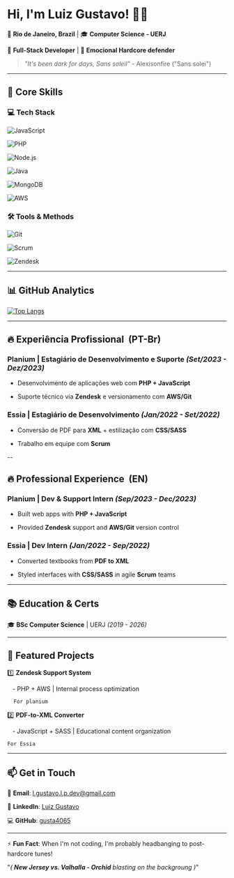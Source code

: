 # Hi, I'm Luiz Gustavo! 👨‍💻  

  

📍 **Rio de Janeiro, Brazil** | 🎓 **Computer Science - UERJ**  

💼 **Full-Stack Developer** | 🐺 **Emocional Hardcore defender**    

> *"It's been dark for days, Sans soleil"* - Alexisonfire ("Sans solei")  

---
## 🚀 Core Skills  


### 💻 **Tech Stack**  

![JavaScript](https://img.shields.io/badge/JavaScript-F7DF1E?style=for-the-badge&logo=javascript&logoColor=black)

![PHP](https://img.shields.io/badge/PHP-777BB4?style=for-the-badge&logo=php&logoColor=white)

![Node.js](https://img.shields.io/badge/Node.js-339933?style=for-the-badge&logo=nodedotjs&logoColor=white)

![Java](https://img.shields.io/badge/Java-ED8B00?style=for-the-badge&logo=openjdk&logoColor=white)

![MongoDB](https://img.shields.io/badge/MongoDB-47A248?style=for-the-badge&logo=mongodb&logoColor=white)

![AWS](https://img.shields.io/badge/AWS-232F3E?style=for-the-badge&logo=amazonaws&logoColor=white)


### 🛠 **Tools & Methods**  

![Git](https://img.shields.io/badge/Git-F05032?style=for-the-badge&logo=git&logoColor=white)

![Scrum](https://img.shields.io/badge/Scrum-6DB33F?style=for-the-badge&logo=scrumalliance&logoColor=white)

![Zendesk](https://img.shields.io/badge/Zendesk-03363D?style=for-the-badge&logo=zendesk&logoColor=white)

  
---

  

## 📊 GitHub Analytics  


<!--[![GitHub Stats](https://github-readme-stats.vercel.app/api?username=gusta4065&show_icons=true&theme=dracula&hide_border=true)](https://github.com/gusta4065)-->

[![Top Langs](https://github-readme-stats.vercel.app/api/top-langs/?username=gusta4065&layout=compact&theme=dracula&hide_border=true)](https://github.com/gusta4065)


---
## 🔥 Experiência Profissional  (PT-Br)

  
### **Planium** | Estagiário de Desenvolvimento e Suporte *(Set/2023 - Dez/2023)*  

- Desenvolvimento de aplicações web com **PHP + JavaScript**  

- Suporte técnico via **Zendesk** e versionamento com **AWS/Git**  

  

### **Essia** | Estagiário de Desenvolvimento *(Jan/2022 - Set/2022)*  

- Conversão de PDF para **XML** + estilização com **CSS/SASS**  

- Trabalho em equipe com **Scrum**  

--

## 🔥 Professional Experience  (EN)

  

### **Planium** | Dev & Support Intern *(Sep/2023 - Dec/2023)*  

- Built web apps with **PHP + JavaScript**  

- Provided **Zendesk** support and **AWS/Git** version control  

  
### **Essia** | Dev Intern *(Jan/2022 - Sep/2022)*  

- Converted textbooks from **PDF to XML**  

- Styled interfaces with **CSS/SASS** in agile **Scrum** teams  

  

---

  

## 📚 Education & Certs  

🎓 **BSc Computer Science** | UERJ *(2019 - 2026)*  

<!--📜 **Certifications**:  

- Node.js & MongoDB (UC-714f07a3...)  

- Java Basics (o02HdqtRuewg...)  -->

  

---

  

## 🌟 Featured Projects  

1️⃣ **Zendesk Support System**  

   - PHP + AWS | Internal process optimization  

	  For planium   

2️⃣ **PDF-to-XML Converter**  

   - JavaScript + SASS | Educational content organization  

	For Essia
  

---

  

## 📫 Get in Touch  

📧 **Email**: [l.gustavo.l.p.dev@gmail.com](mailto:l.gustavo.l.p.dev@gmail.com)  

🔗 **LinkedIn**: [Luiz Gustavo](https://www.linkedin.com/in/luiz-gustavolucio-pereira-46a83710b)  

💻 **GitHub**: [gusta4065](https://github.com/gusta4065)  

---
⚡ **Fun Fact**: When I'm not coding, I'm probably headbanging to post-hardcore tunes!


"*( **New Jersey vs. Valhalla - Orchid** blasting on the backgroung )*"
